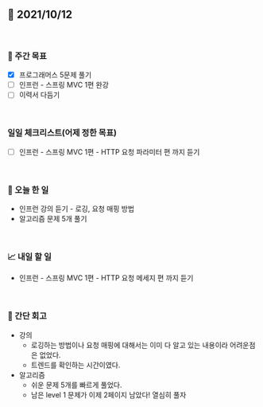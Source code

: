 ## 📅 2021/10/12

<br/>

### 🏹 주간 목표

- [x] 프로그래머스 5문제 풀기
- [ ] 인프런 - 스프링 MVC 1편 완강
- [ ] 이력서 다듬기

<br/>

### 일일 체크리스트(어제 정한 목표)

- [ ] 인프런 - 스프링 MVC 1편 - HTTP 요청 파라미터 편 까지 듣기

<br/>

### 💯 오늘 한 일

- 인프런 강의 듣기 - 로깅, 요청 매핑 방법
- 알고리즘 문제 5개 풀기

<br/>

### 📈 내일 할 일

- 인프런 - 스프링 MVC 1편 - HTTP 요청 메세지 편 까지 듣기

<br/>

### 🧐 간단 회고

- 강의
  - 로깅하는 방법이나 요청 매핑에 대해서는 이미 다 알고 있는 내용이라 어려운점은 없었다.
  - 트렌드를 확인하는 시간이였다.
- 알고리즘
  - 쉬운 문제 5개를 빠르게 풀었다.
  - 남은 level 1 문제가 이제 2페이지 남았다! 열심히 풀자